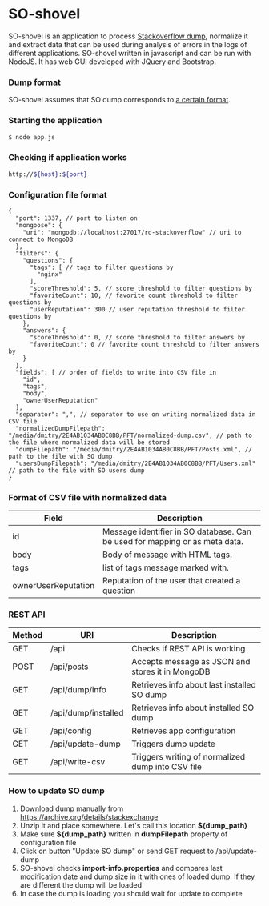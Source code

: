 # SO-shovel
SO-shovel is an application to process [Stackoverflow dump](https://archive.org/details/stackexchange), normalize it and extract data that can be used during analysis of errors in the logs of different applications. SO-shovel written in javascript and can be run with NodeJS. It has web GUI developed with JQuery and Bootstrap.
### Dump format
SO-shovel assumes that SO dump corresponds to [a certain format](https://meta.stackexchange.com/questions/2677/database-schema-documentation-for-the-public-data-dump-and-sede).
### Starting the application
```sh
$ node app.js
```
### Checking if application works
```sh
http://${host}:${port}
```
### Configuration file format
```
{
  "port": 1337, // port to listen on
  "mongoose": {
    "uri": "mongodb://localhost:27017/rd-stackoverflow" // uri to connect to MongoDB
  },
  "filters": {
    "questions": {
      "tags": [ // tags to filter questions by
        "nginx"
      ],
      "scoreThreshold": 5, // score threshold to filter questions by
      "favoriteCount": 10, // favorite count threshold to filter questions by
      "userReputation": 300 // user reputation threshold to filter questions by
    },
    "answers": {
      "scoreThreshold": 0, // score threshold to filter answers by
      "favoriteCount": 0 // favorite count threshold to filter answers by
    }
  },
  "fields": [ // order of fields to write into CSV file in
    "id",
    "tags",
    "body",
    "ownerUserReputation"
  ],
  "separator": ",", // separator to use on writing normalized data in CSV file
  "normalizedDumpFilepath": "/media/dmitry/2E4AB1034AB0C8BB/PFT/normalized-dump.csv", // path to the file where normalized data will be stored
  "dumpFilepath": "/media/dmitry/2E4AB1034AB0C8BB/PFT/Posts.xml", // path to the file with SO dump
  "usersDumpFilepath": "/media/dmitry/2E4AB1034AB0C8BB/PFT/Users.xml" // path to the file with SO users dump
}
```
### Format of CSV file with normalized data
Field|Description
-----|-----------
id|Message identifier in SO database. Can be used for mapping or as meta data.
body|Body of message with HTML tags.
tags|list of tags message marked with.
ownerUserReputation|Reputation of the user that created a question
### REST API
Method|URI|Description
------|---|-----------
GET|/api|Checks if REST API is working
POST|/api/posts|Accepts message as JSON and stores it in MongoDB
GET|/api/dump/info|Retrieves info about last installed SO dump
GET|/api/dump/installed|Retrieves info about installed SO dump
GET|/api/config|Retrieves app configuration
GET|/api/update-dump|Triggers dump update
GET|/api/write-csv|Triggers writing of normalized dump into CSV file

### How to update SO dump
1. Download dump manually from https://archive.org/details/stackexchange
2. Unzip it and place somewhere. Let's call this location **${dump_path}**
3. Make sure **${dump_path}** written in **dumpFilepath** property of configuration file
4. Click on button "Update SO dump" or send GET request to /api/update-dump
5. SO-shovel checks **import-info.properties** and compares last modification date and dump size in it with ones of loaded dump. If they are different the dump will be loaded
6. In case the dump is loading you should wait for update to complete
